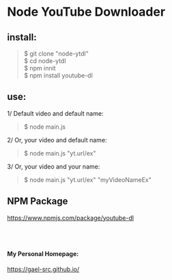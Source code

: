# Node YouTube Downloader

## install:

> $ git clone "node-ytdl" </br>
> $ cd node-ytdl </br>
> $ npm innit </br>
> $ npm install youtube-dl </br>

## use:

1/ Default video and default name: </br>
> $ node main.js </br>

2/ Or, your video and default name: </br>
> $ node main.js "yt.url/ex" </br>

3/ Or, your video and your name: </br>
> $ node main.js "yt.url/ex" "myVideoNameEx" </br>

## NPM Package

https://www.npmjs.com/package/youtube-dl


</br>
</br>

#### My Personal Homepage:

https://gael-src.github.io/
